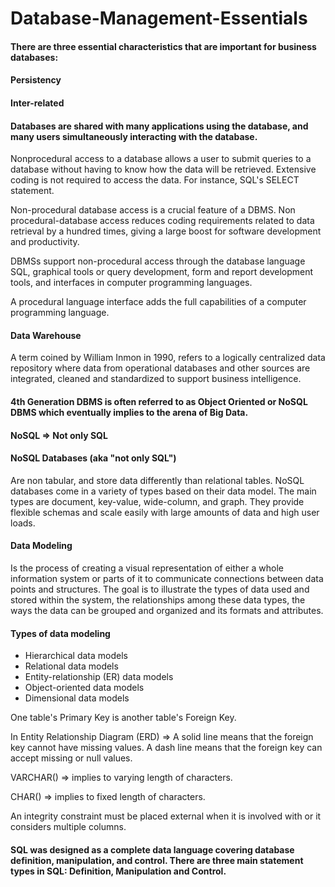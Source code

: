 # Database-Management-Essentials
#### There are three essential characteristics that are important for business databases:
#### Persistency
#### Inter-related
#### Databases are shared with many applications using the database, and many users simultaneously interacting with the database.

Nonprocedural access to a database allows a user to submit queries to a database without having to know how the data will be retrieved. Extensive coding is not required to access the data. For instance, SQL's SELECT statement.

Non-procedural database access is a crucial feature of a DBMS. Non procedural-database access reduces coding requirements related to data retrieval by a hundred times, giving a large boost for software development and productivity.

DBMSs support non-procedural access through the database language SQL, graphical tools or query development, form and report development tools, and interfaces in computer programming languages. 

A procedural language interface adds the full capabilities of a computer programming language.

#### Data Warehouse 
A term coined by William Inmon in 1990, refers to a logically centralized data repository where data from operational databases and other sources are integrated, cleaned and standardized to support business intelligence.

#### 4th Generation DBMS is often referred to as Object Oriented or NoSQL DBMS which eventually implies to the arena of Big Data.

#### NoSQL => Not only SQL

#### NoSQL Databases (aka "not only SQL") 
Are non tabular, and store data differently than relational tables. NoSQL databases come in a variety of types based on their data model. The main types are document, key-value, wide-column, and graph. They provide flexible schemas and scale easily with large amounts of data and high user loads.

#### Data Modeling
Is the process of creating a visual representation of either a whole information system or parts of it to communicate connections between data points and structures. The goal is to illustrate the types of data used and stored within the system, the relationships among these data types, the ways the data can be grouped and organized and its formats and attributes.

#### Types of data modeling
- Hierarchical data models 
- Relational data models
- Entity-relationship (ER) data models
- Object-oriented data models
- Dimensional data models

One table's Primary Key is another table's Foreign Key.

In Entity Relationship Diagram (ERD) => A solid line means that the foreign key cannot have missing values. A dash line means that the foreign key can accept missing or null values. 

VARCHAR() => implies to varying length of characters.

CHAR() => implies to fixed length of characters.

An integrity constraint must be placed external when it is involved with or it considers multiple columns.

#### SQL was designed as a complete data language covering database definition, manipulation, and control. There are three main statement types in SQL: Definition, Manipulation and Control.







































